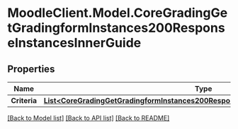 # MoodleClient.Model.CoreGradingGetGradingformInstances200ResponseInstancesInnerGuide

## Properties

Name | Type | Description | Notes
------------ | ------------- | ------------- | -------------
**Criteria** | [**List&lt;CoreGradingGetGradingformInstances200ResponseInstancesInnerGuideCriteriaInner&gt;**](CoreGradingGetGradingformInstances200ResponseInstancesInnerGuideCriteriaInner.md) |  | [optional] 

[[Back to Model list]](../README.md#documentation-for-models) [[Back to API list]](../README.md#documentation-for-api-endpoints) [[Back to README]](../README.md)

